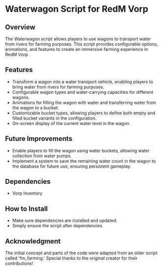 # Waterwagon Script for RedM Vorp

## Overview
The Waterwagon script allows players to use wagons to transport water from rivers for farming purposes. This script provides configurable options, animations, and features to create an immersive farming experience in RedM Vorp.

## Features
- Transform a wagon into a water transport vehicle, enabling players to bring water from rivers for farming purposes.
- Configurable wagon types and water-carrying capacities for different wagons.
- Animations for filling the wagon with water and transferring water from the wagon to a bucket.
- Customizable bucket types, allowing players to define both empty and filled bucket variants in the configuration.
- On-screen display of the current water level in the wagon.

## Future Improvements
- Enable players to fill the wagon using water buckets, allowing water collection from water pumps.
- Implement a system to save the remaining water count in the wagon to the database for future use, ensuring persistent gameplay.

## Dependencies
- Vorp Inventory

## How to Install
- Make sure dependencies are installed and updated.
- Simply ensure the script after dependencies.

## Acknowledgment
The initial concept and parts of the code were adapted from an older script called 'fm_farming.' Special thanks to the original creator for their contributions!